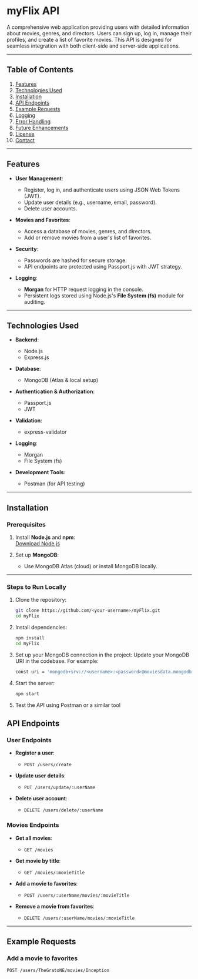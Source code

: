 # **myFlix API**

A comprehensive web application providing users with detailed information about movies, genres, and directors. Users can sign up, log in, manage their profiles, and create a list of favorite movies. This API is designed for seamless integration with both client-side and server-side applications.

---

## **Table of Contents**

1. [Features](#features)  
2. [Technologies Used](#technologies-used)  
3. [Installation](#installation)  
4. [API Endpoints](#api-endpoints)  
5. [Example Requests](#example-requests)  
6. [Logging](#logging)  
7. [Error Handling](#error-handling)  
8. [Future Enhancements](#future-enhancements)  
9. [License](#license)  
10. [Contact](#contact)

---

## **Features**

- **User Management**:  
  - Register, log in, and authenticate users using JSON Web Tokens (JWT).  
  - Update user details (e.g., username, email, password).  
  - Delete user accounts.

- **Movies and Favorites**:  
  - Access a database of movies, genres, and directors.  
  - Add or remove movies from a user's list of favorites.

- **Security**:  
  - Passwords are hashed for secure storage.  
  - API endpoints are protected using Passport.js with JWT strategy.

- **Logging**:  
  - **Morgan** for HTTP request logging in the console.  
  - Persistent logs stored using Node.js's **File System (fs)** module for auditing.

---

## **Technologies Used**

- **Backend**:  
  - Node.js  
  - Express.js  

- **Database**:  
  - MongoDB (Atlas & local setup)  

- **Authentication & Authorization**:  
  - Passport.js  
  - JWT  

- **Validation**:  
  - express-validator  

- **Logging**:  
  - Morgan  
  - File System (fs)  

- **Development Tools**:  
  - Postman (for API testing)

---

## **Installation**

### **Prerequisites**

1. Install **Node.js** and **npm**:  
   [Download Node.js](https://nodejs.org/)  

2. Set up **MongoDB**:  
   - Use MongoDB Atlas (cloud) or install MongoDB locally.

---

### **Steps to Run Locally**

1. Clone the repository:  
   ```bash
   git clone https://github.com/<your-username>/myFlix.git
   cd myFlix
2. Install dependencies:
   ```bash
   npm install
   cd myFlix
3. Set up your MongoDB connection in the project:
   Update your MongoDB URI in the codebase. For example:
   ```bash
   const uri = 'mongodb+srv://<username>:<password>@moviesdata.mongodb.net/myFlixDB';
4. Start the server:
   ```bash
   npm start
5. Test the API using Postman or a similar tool
 
## **API Endpoints**

### **User Endpoints**

- **Register a user**:  
  - `POST /users/create`

- **Update user details**:  
  - `PUT /users/update/:userName`

- **Delete user account**:  
  - `DELETE /users/delete/:userName`

### **Movies Endpoints**

- **Get all movies**:  
  - `GET /movies`

- **Get movie by title**:  
  - `GET /movies/:movieTitle`

- **Add a movie to favorites**:  
  - `POST /users/:userName/movies/:movieTitle`

- **Remove a movie from favorites**:  
  - `DELETE /users/:userName/movies/:movieTitle`

---

## **Example Requests**

### **Add a movie to favorites**

```bash
POST /users/TheGratoNE/movies/Inception






















